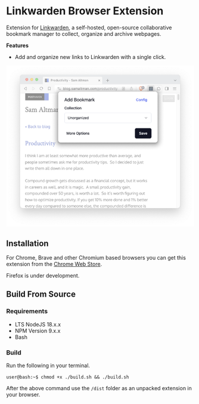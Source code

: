 # Linkwarden Browser Extension

Extension for [Linkwarden](https://github.com/linkwarden/linkwarden), a self-hosted, open-source collaborative bookmark
manager to
collect, organize and archive webpages.

**Features**

- Add and organize new links to Linkwarden with a single click.

![Image](/assets/linkwarden-extension.png)

## Installation

For Chrome, Brave and other Chromium based browsers you can get this extension from the [Chrome Web Store](https://chrome.google.com/webstore/detail/linkwarden/pnidmkljnhbjfffciajlcpeldoljnidn).

Firefox is under development.

## Build From Source

### Requirements

- LTS NodeJS 18.x.x
- NPM Version 9.x.x
- Bash

### Build

Run the following in your terminal.

```console
user@bash:~$ chmod +x ./build.sh && ./build.sh
```

After the above command use the `/dist` folder as an unpacked extension in your browser.
